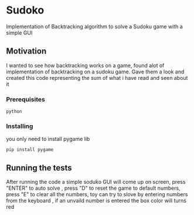 # Sudoko
Implementation of Backtracking algorithm to solve a Sudoku game with a simple GUI


## Motivation
I wanted to see how backtracking works on a game, found alot of implementation of backtracking on a sudoku game. Gave them a look
and created this code representing the sum of what i have read and seen about it
### Prerequisites
```
python
```
### Installing
you only need to install pygame lib
```
pip install pygame
```
## Running the tests
After running the code a simple soduko GUI will come up on screen,
press "ENTER" to auto solve ,
press "D" to reset the game to default numbers,
press "E" to clear all the numbers,
toy can try to slove by entering numbers from the keyboard ,
if an unvaild number is entered the box color will turns red



